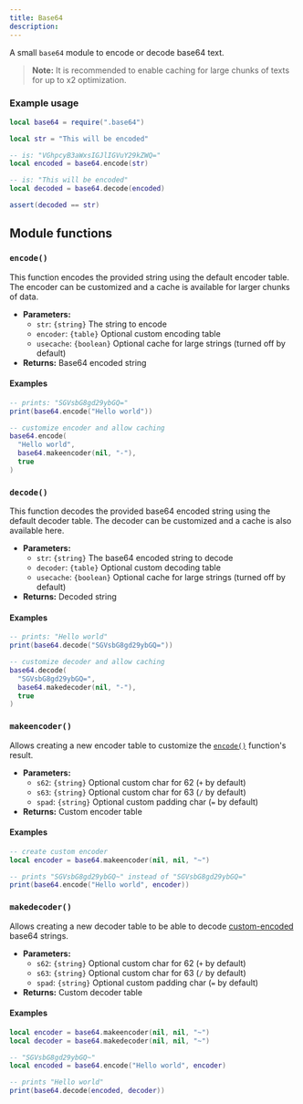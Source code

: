 ```yaml
---
title: Base64
description:
---
```


A small `base64` module to encode or decode base64 text.

> **Note:** It is recommended to enable caching for large chunks of texts for up to x2 optimization.

### Example usage

```lua
local base64 = require(".base64")

local str = "This will be encoded"

-- is: "VGhpcyB3aWxsIGJlIGVuY29kZWQ="
local encoded = base64.encode(str)

-- is: "This will be encoded"
local decoded = base64.decode(encoded)

assert(decoded == str)
```

## Module functions

### `encode()`

This function encodes the provided string using the default encoder table. The encoder can be customized and a cache is available for larger chunks of data.

- **Parameters:**
  - `str`: `{string}` The string to encode
  - `encoder`: `{table}` Optional custom encoding table
  - `usecache`: `{boolean}` Optional cache for large strings (turned off by default)
- **Returns:** Base64 encoded string

#### Examples

```lua
-- prints: "SGVsbG8gd29ybGQ="
print(base64.encode("Hello world"))

-- customize encoder and allow caching
base64.encode(
  "Hello world",
  base64.makeencoder(nil, "-"),
  true
)
```

### `decode()`

This function decodes the provided base64 encoded string using the default decoder table. The decoder can be customized and a cache is also available here.

- **Parameters:**
  - `str`: `{string}` The base64 encoded string to decode
  - `decoder`: `{table}` Optional custom decoding table
  - `usecache`: `{boolean}` Optional cache for large strings (turned off by default)
- **Returns:** Decoded string

#### Examples

```lua
-- prints: "Hello world"
print(base64.decode("SGVsbG8gd29ybGQ="))

-- customize decoder and allow caching
base64.decode(
  "SGVsbG8gd29ybGQ=",
  base64.makedecoder(nil, "-"),
  true
)
```

### `makeencoder()`

Allows creating a new encoder table to customize the [`encode()`](#encode) function's result.

- **Parameters:**
  - `s62`: `{string}` Optional custom char for 62 (`+` by default)
  - `s63`: `{string}` Optional custom char for 63 (`/` by default)
  - `spad`: `{string}` Optional custom padding char (`=` by default)
- **Returns:** Custom encoder table

#### Examples

```lua
-- create custom encoder
local encoder = base64.makeencoder(nil, nil, "~")

-- prints "SGVsbG8gd29ybGQ~" instead of "SGVsbG8gd29ybGQ="
print(base64.encode("Hello world", encoder))
```

### `makedecoder()`

Allows creating a new decoder table to be able to decode [custom-encoded](#makeencoder) base64 strings.

- **Parameters:**
  - `s62`: `{string}` Optional custom char for 62 (`+` by default)
  - `s63`: `{string}` Optional custom char for 63 (`/` by default)
  - `spad`: `{string}` Optional custom padding char (`=` by default)
- **Returns:** Custom decoder table

#### Examples

```lua
local encoder = base64.makeencoder(nil, nil, "~")
local decoder = base64.makedecoder(nil, nil, "~")

-- "SGVsbG8gd29ybGQ~"
local encoded = base64.encode("Hello world", encoder)

-- prints "Hello world"
print(base64.decode(encoded, decoder))
```
